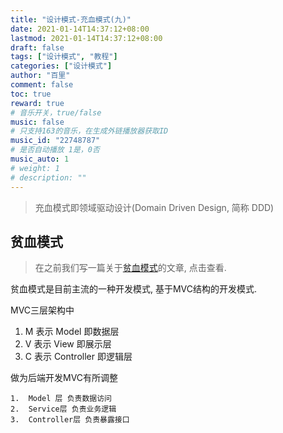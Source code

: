 ```yaml
---
title: "设计模式-充血模式(九)"
date: 2021-01-14T14:37:12+08:00
lastmod: 2021-01-14T14:37:12+08:00
draft: false
tags: ["设计模式", "教程"]
categories: ["设计模式"]
author: "百里"
comment: false
toc: true
reward: true
# 音乐开关，true/false
music: false
# 只支持163的音乐，在生成外链播放器获取ID
music_id: "22748787"
# 是否自动播放 1是，0否
music_auto: 1
# weight: 1
# description: ""
---
```


> 充血模式即领域驱动设计(Domain Driven Design, 简称 DDD)

## 贫血模式

>  在之前我们写一篇关于[贫血模式](https://yezihack.github.io/gof-mvc.html)的文章, 点击查看.

贫血模式是目前主流的一种开发模式, 基于MVC结构的开发模式.

MVC三层架构中

1. M 表示 Model 即数据层
2. V 表示 View 即展示层
3. C 表示 Controller 即逻辑层

做为后端开发MVC有所调整

	1.  Model 层 负责数据访问
 	2.  Service层 负责业务逻辑
 	3.  Controller层 负责暴露接口